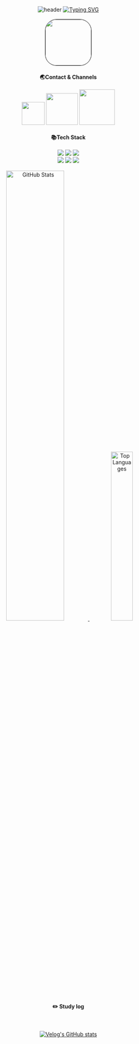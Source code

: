 <div align="center">
  <img src="https://capsule-render.vercel.app/api?type=waving&color=6994CDEE&text=&animation=twinkling&height=80" alt="header">
  <a href="https://git.io/typing-svg">
    <img src="https://readme-typing-svg.demolab.com?font=Alkatra&weight=500&size=55&duration=3500&pause=3&color=6994CDEE&center=True&vCenter=false&multiline=true&repeat=true&width=1000&height=100&lines=Welcome+to+hyunjun+GitHub!👋" alt="Typing SVG">
  </a>
</div>

<br>

<div align="center">
<img width=120 height=120 style="border:1px solid black; border-radius:30px;" src='https://github.com/hyunjun9788/hyunjun9788/assets/121845820/83f39c17-c259-46e9-a45e-57db57c89340'/>


  <h4>🌏Contact & Channels</h4>
  
  
   <a href="https://mail.google.com/mail/u/0/#inbox?compose=lqrsljbPrCSmshZKKGKtpnRqPsGWKpKmcbzHvCtvdBfGxfsnFkTlCBwFktkVLrsClTTMFlWkZjkXMxmjz" target="_blank"><img width=60 src="https://img.shields.io/badge/Gmail-EA4335?style=flat&logo=Gmail&logoColor=white"/></a>
   <a href="https://velog.io/@hyunjun9788/posts" target="_blank"><img width=83 src="https://img.shields.io/badge/Tech Blog-20C997?style=flat&logo=Velog&logoColor=white"/></a>
  <a href="https://blog.naver.com/easyitinfo" target="_blank"><img width=93 src="https://img.shields.io/badge/Hobby Blog-04cf5c?style=flat&logo=Naver&logoColor=white"/></a>

  <h4>📚Tech Stack</h4>
    <img src="https://img.shields.io/badge/HTML5-E34F26?style=flat-square&logo=html5&logoColor=white"/>
    <img src="https://img.shields.io/badge/CSS3-1572B6?style=flat-square&logo=css3&logoColor=white"/>
    <img src="https://img.shields.io/badge/JavaScript-F7DF1E?style=flat-square&logo=javascript&logoColor=black"/><br>
    <img src="https://img.shields.io/badge/React-007396?style=flat-square&logo=React&logoColor=white"/>
    <img src="https://img.shields.io/badge/TypeScript-3178C6?style=flat-square&logo=typescript&logoColor=white"/>
    <img src="https://img.shields.io/badge/Next.js-000000?style=flat-square&logo=nextdotjs&logoColor=white"/>


<br>
<br>



  <div>
    <a href="https://github-readme-stats.vercel.app/api?username=hyunjun9788&show_icons=true">
      <img src="https://github-readme-stats.vercel.app/api?username=hyunjun9788&show_icons=true" width=55% alt="GitHub Stats">
    </a>
    <a href="https://github.com/hyunjun9788">
      <img src="https://github-readme-stats.vercel.app/api/top-langs/?username=hyunjun9788&show_icons=true&hide_border=false&title_color=004386&icon_color=004386" width=33.7% alt="Top Languages">
    </a>
    
  </div>

<br>


#### :pencil2: Study log
<br>



[![Velog's GitHub stats](https://velog-readme-stats.vercel.app/api?name=hyunjun9788)](https://velog.io/@hyunjun9788)
<br>
<br>
